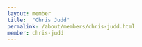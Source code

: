 ```yaml
---
layout: member
title:  "Chris Judd"
permalink: /about/members/chris-judd.html
member: chris-judd
---
```

